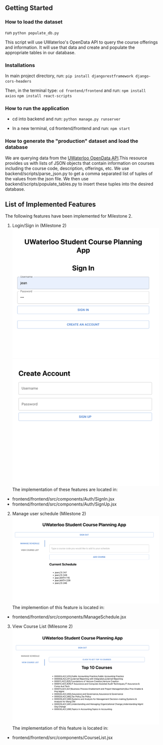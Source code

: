 ## Getting Started
### How to load the dataset

run `python populate_db.py`

This script will use UWaterloo's OpenData API to query the course offerings and information. It will use that data and create and populate the appropriate tables in our database.

### Installations
In main project directory, run: `pip install djangorestframework django-cors-headers`

Then, in the terminal type: `cd frontend/frontend` and run:
    `npm install axios`
    `npm install react-scripts`
    

### How to run the application
- cd into backend and run:
    `python manage.py runserver`

- In a new terminal, cd frontend/frontend and run:
    `npm start`

### How to generate the "production" dataset and load the database
We are querying data from the [UWaterloo OpenData API](https://openapi.data.uwaterloo.ca/api-docs/index.html).This resource provides us with lists of JSON objects that contain information on courses including the course code, description, offerings, etc. We use backend/scripts/parse_json.py to get a comma separated list of tuples of the values from the json file. We then use backend/scripts/populate_tables.py to insert these tuples into the desired database. 


## List of Implemented Features

The following features have been implemented for Milestone 2.

1. Login/Sign in (Milestone 2)
![alt text](img/SignInPage.png)
![alt text](img/SignUpPage.png)
The implementation of these features are located in:
- frontend/frontend/src/components/Auth/SignIn.jsx
- frontend/frontend/src/components/Auth/SignUp.jsx

2. Manage user schedule (Milestone 2)
![alt text](img/ManageSchedule.png)
The implemention of this feature is located in:
- frontend/frontend/src/components/ManageSchedule.jsx

3. View Course List (Milesone 2)
![alt text](img/ViewCourseList.png)
The implementation of this feature is located in:
- frontend/frontend/src/components/CourseList.jsx